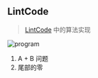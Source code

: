 ## LintCode

> [LintCode](https://www.lintcode.com/) 中的算法实现 

![program](https://img.shields.io/badge/program-java-ff69b4.svg)


1. A + B 问题
2. 尾部的零
